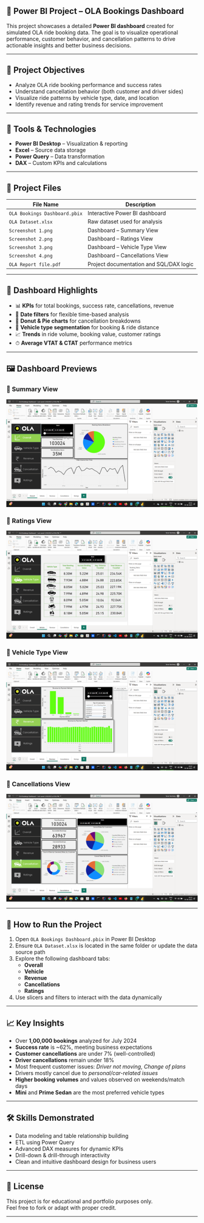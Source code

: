 ## 🚖 Power BI Project – OLA Bookings Dashboard

This project showcases a detailed **Power BI dashboard** created for simulated OLA ride booking data. The goal is to visualize operational performance, customer behavior, and cancellation patterns to drive actionable insights and better business decisions.

---

## 🧾 Project Objectives

- Analyze OLA ride booking performance and success rates  
- Understand cancellation behavior (both customer and driver sides)  
- Visualize ride patterns by vehicle type, date, and location  
- Identify revenue and rating trends for service improvement  

---

## 🔧 Tools & Technologies

- **Power BI Desktop** – Visualization & reporting  
- **Excel** – Source data storage  
- **Power Query** – Data transformation  
- **DAX** – Custom KPIs and calculations  

---

## 📁 Project Files

| File Name                    | Description                                     |
|-----------------------------|-------------------------------------------------|
| `OLA Bookings Dashboard.pbix` | Interactive Power BI dashboard                 |
| `OLA Dataset.xlsx`          | Raw dataset used for analysis                   |
| `Screenshot 1.png`          | Dashboard – Summary View                        |
| `Screenshot 2.png`          | Dashboard – Ratings View                        |
| `Screenshot 3.png`          | Dashboard – Vehicle Type View                   |
| `Screenshot 4.png`          | Dashboard – Cancellations View                  |
| `OLA Report file.pdf`       | Project documentation and SQL/DAX logic         |

---

## 📌 Dashboard Highlights

- 📊 **KPIs** for total bookings, success rate, cancellations, revenue  
- 📅 **Date filters** for flexible time-based analysis  
- 🍩 **Donut & Pie charts** for cancellation breakdowns  
- 🚗 **Vehicle type segmentation** for booking & ride distance  
- 📈 **Trends** in ride volume, booking value, customer ratings  
- ⏱ **Average VTAT & CTAT** performance metrics  

---

## 🖼️ Dashboard Previews

### 🔹 Summary View  
![Dashboard Summary](Screenshot%201.png)

### 🔹 Ratings View  
![Ratings View](Screenshot%202.png)

### 🔹 Vehicle Type View  
![Vehicle Type View](Screenshot%203.png)

### 🔹 Cancellations View  
![Cancellations View](Screenshot%204.png)

---

## 🚀 How to Run the Project

1. Open `OLA Bookings Dashboard.pbix` in Power BI Desktop  
2. Ensure `OLA Dataset.xlsx` is located in the same folder or update the data source path  
3. Explore the following dashboard tabs:
   - **Overall**
   - **Vehicle**
   - **Revenue**
   - **Cancellations**
   - **Ratings**
4. Use slicers and filters to interact with the data dynamically  

---

## 📈 Key Insights

- Over **1,00,000 bookings** analyzed for July 2024  
- **Success rate** is ~62%, meeting business expectations  
- **Customer cancellations** are under 7% (well-controlled)  
- **Driver cancellations** remain under 18%  
- Most frequent customer issues: _Driver not moving_, _Change of plans_  
- Drivers mostly cancel due to _personal/car-related issues_  
- **Higher booking volumes** and values observed on weekends/match days  
- **Mini** and **Prime Sedan** are the most preferred vehicle types  

---

## 🛠️ Skills Demonstrated

- Data modeling and table relationship building  
- ETL using Power Query  
- Advanced DAX measures for dynamic KPIs  
- Drill-down & drill-through interactivity  
- Clean and intuitive dashboard design for business users  

---

## 📄 License

This project is for educational and portfolio purposes only.  
Feel free to fork or adapt with proper credit.

---
